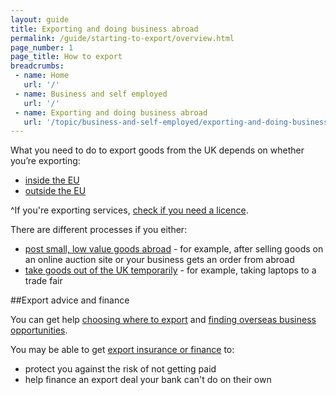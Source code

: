 ```yaml
---
layout: guide
title: Exporting and doing business abroad
permalink: /guide/starting-to-export/overview.html
page_number: 1
page_title: How to export
breadcrumbs:
 - name: Home
   url: '/'
 - name: Business and self employed
   url: '/'
 - name: Exporting and doing business abroad
   url: '/topic/business-and-self-employed/exporting-and-doing-business-abroad.html'   
---
```


What you need to do to export goods from the UK depends on whether you’re exporting:

- [inside the EU](/guide/starting-to-export/move-goods-inside-the-eu.html)
- [outside the EU](/guide/starting-to-export/export-outside-the-eu.html)

^If you're exporting services, [check if you need a licence](/guide/starting-to-export/export-licences.html).

There are different processes if you either:

- [post small, low value goods abroad](https://www.gov.uk/send-goods-abroad) - for example, after selling goods on an online auction site or your business gets an order from abroad
- [take goods out of the UK temporarily](/guide/take-goods-out-uk-temporarily-for-business/overview.html) - for example, taking laptops to a trade fair

##Export advice and finance

You can get help [choosing where to export](/answer/choosing-export-market-ukti.html) and [finding overseas business opportunities](/start/find-overseas-business-opportunities.html).

You may be able to get [export insurance or finance](/export-insurance-export-finance.html) to:

- protect you against the risk of not getting paid  
- help finance an export deal your bank can't do on their own   
